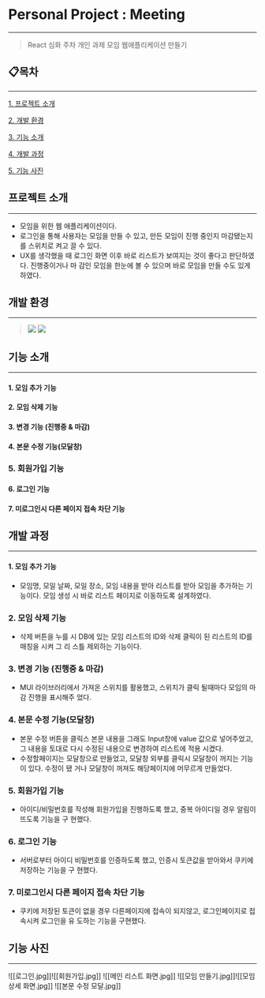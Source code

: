 # Personal Project : Meeting

---

> React 심화 주차 개인 과제 모임 웹애플리케이션 만들기

## 📋목차

---

[1. 프로젝트 소개](#프로젝트-소개)

[2. 개발 환경](#개발-환경)

[3. 기능 소개](#기능-소개)

[4. 개발 과정](#개발-과정)

[5. 기능 사진](#기능-사진)

## 프로젝트 소개

---

-   모임을 위한 웹 애플리케이션이다.
-   로그인을 통해 사용자는 모임을 만들 수 있고, 만든 모임이 진행 중인지 마감됐는지를 스위치로 켜고
    끌 수 있다.
-   UX를 생각했을 때 로그인 화면 이후 바로 리스트가 보여지는 것이 좋다고 판단하였다. 진행중이거나 마
    감인 모임을 한눈에 볼 수 있으며 바로 모임을 만들 수도 있게하였다.

## 개발 환경

---

> <img src="https://img.shields.io/badge/React-blue?style=for-the-badge&logo=react&logoColor=#61DAFB">
> <img src="https://img.shields.io/badge/javascript-black?style=for-the-badge&logo=javascript&logoColor=#F7DF1E">

## 기능 소개

---

#### 1. 모임 추가 기능

#### 2. 모임 삭제 기능

#### 3. 변경 기능 (진행중 & 마감)

#### 4. 본문 수정 기능(모달창)

### 5. 회원가입 기능

#### 6. 로그인 기능

#### 7. 미로그인시 다른 페이지 접속 차단 기능

## 개발 과정

---

#### 1. 모임 추가 기능

-   모임명, 모일 날짜, 모일 장소, 모임 내용을 받아 리스트를 받아 모임을 추가하는 기능이다. 모임 생성
    시 바로 리스트 페이지로 이동하도록 설계하였다.

### 2. 모임 삭제 기능

-   삭제 버튼을 누를 시 DB에 있는 모임 리스트의 ID와 삭제 클릭이 된 리스트의 ID를 매칭을 시켜 그 리
    스틀 제외하는 기능이다.

### 3. 변경 기능 (진행중 & 마감)

-   MUI 라이브러리에서 가져온 스위치를 활용했고, 스위치가 클릭 될때마다 모임의 마감 진행을 표시해주
    었다.

### 4. 본문 수정 기능(모달창)

-   본문 수정 버튼을 클릭스 본문 내용을 그래도 Input창에 value 값으로 넣어주었고, 그 내용을 토대로
    다시 수정된 내용으로 변경하여 리스트에 적용 시켰다.
-   수정할페이지는 모달창으로 만들었고, 모달창 외부를 클릭시 모달창이 꺼지는 기능이 있다. 수정이 됐
    거나 모달창이 꺼져도 해당페이지에 머무르게 만들었다.

### 5. 회원가입 기능

-   아이디/비밀번호를 작성해 회원가입을 진행하도록 했고, 중복 아이디일 경우 알림이 뜨도록 기능을 구
    현했다.

### 6. 로그인 기능

-   서버로부터 아이디 비밀번호를 인증하도록 했고, 인증시 토큰값을 받아와서 쿠키에 저장하는 기능을 구
    현했다.

### 7. 미로그인시 다른 페이지 접속 차단 기능

-   쿠키에 저장된 토큰이 없을 경우 다른페이지에 접속이 되지않고, 로그인페이지로 접속시켜 로그인을 유
    도하는 기능을 구현했다.

## 기능 사진

---

![[로그인.jpg]]![[회원가입.jpg]] ![[메인 리스트 화면.jpg]]
![[모임 만들기.jpg]]![[모임 상세 화면.jpg]] ![[본문 수정 모달.jpg]]

